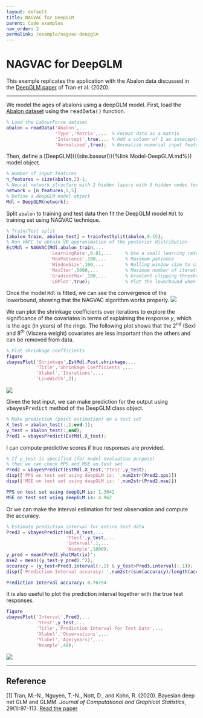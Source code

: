 ```yaml
---
layout: default
title: NAGVAC for DeepGLM
parent: Code examples
nav_order: 2
permalink: /example/nagvac-deepglm
---
```


# **NAGVAC for DeepGLM**  
This example replicates the application with the Abalon data discussed in the [DeepGLM paper](https://www.tandfonline.com/doi/abs/10.1080/10618600.2019.1637747) of Tran et al. (2020). 

---

We model the ages of abalons using a deepGLM model. First, load the [Abalon dataset](/VBLabDocs/datasets/#abalon) using the <samp>readData()</samp> function. 

```m
% Load the LabourForce dataset
abalon = readData('Abalon',...
                  'Type','Matrix',...  % Format data as a matrix
                  'Intercept',true,... % Add a column of 1 as intecepts
                  'Normalized',true);  % Normalize numerial input features 
```
Then, define a [DeepGLM]({{site.baseurl}}{%link Model-DeepGLM.md%}) model object. 
```m
% Number of input features
n_features = size(abalon,2)-1;
% Neural network structure with 2 hidden layers with 5 hidden nodes for each
network = [n_features,5,5]
% Define a deepGLM model object
Mdl = DeepGLM(network);
```
Split `abalon` to training and test data then fit the DeepGLM model `Mdl` to training set using NAGVAC technique. 
```m
% Train/Test split
[abalon_train, abalon_test] = trainTestSplit(abalon,0.15);
% Run VAFC to obtain VB approximation of the posterior distribution
EstMdl = NAGVAC(Mdl,abalon_train,...
                'LearningRate',0.01,...     % Use a small learning rate
                'MaxPatience',100,...       % Maximum patience
                'WindowSize',100,...        % Rolling window size to smooth the lowerbound
                'MaxIter',5000,...          % Maximum number of iterations    
                'GradientMax',100,...       % Gradient clipping threshold
                'LBPlot',true);             % Plot the lowerbound when finish
```
Once the model `Mdl` is fitted, we can see the convergence of the lowerbound, showing that the NAGVAC algorithm works properly. 
<img src="/VBLabDocs/assets/images/Example-NAGVAC-DeepGLM.jpg" class="center"/>

We can plot the shrinkage coefficients over iterations to explore the significance of the covariates in terms of explaining the
response $y$, which is the age (in years) of the rings. The following plot shows that the $2^{nd}$ (Sex) and $8^{th}$ (Viscera weight) covariates are less important than the others and can be removed from data.  
```m             
% Plot shrinkage coefficients
figure
vbayesPlot('Shrinkage',EstMdl.Post.shrinkage,...
           'Title','Shrinkage Coefficients',...
           'Xlabel','Iterations',...
           'LineWidth',2);
```
<img src="/VBLabDocs/assets/images/Example-NAGVAC-DeepGLM-Shrinkage.jpg" class="center"/>

Given the test input, we can make prediction for the output using <samp>vbayesPredict</samp> method of the DeepGLM class object. 
```m
% Make prediction (point estimation) on a test set
X_test = abalon_test(:,1:end-1);
y_test = abalon_test(:,end);
Pred1 = vbayesPredict(EstMdl,X_test);
```
I can compute predictive scores if true responses are provided.
```m
% If y_test is specified (for model evaluation purpose)
% then we can check PPS and MSE on test set
Pred2 = vbayesPredict(EstMdl,X_test,'Ytest',y_test);
disp(['PPS on test set using deepGLM is: ',num2str(Pred2.pps)])
disp(['MSE on test set using deepGLM is: ',num2str(Pred2.mse)])
```
```yml
PPS on test set using deepGLM is: 1.3042
MSE on test set using deepGLM is: 4.962
```
Or we can make the interval estimation for test observation and compute the accuracy.
```m
% Estimate prediction interval for entire test data
Pred3 = vbayesPredict(mdl,X_test,...
                      'Ytest',y_test,...
                      'Interval',1,...
                      'Nsample',1000);                       
y_pred = mean(Pred3.yhatMatrix)';
mse2 = mean((y_test-y_pred).^2);
accuracy = (y_test<Pred3.interval(:,2) & y_test>Pred3.interval(:,1));
disp(['Prediction Interval accuracy: ',num2str(sum(accuracy)/length(accuracy))]);
```
```yml
Prediction Interval accuracy: 0.76794
```
It is also useful to plot the prediction interval together with the true test responses. 
```m
figure
vbayesPlot('Interval',Pred3,...
           'Ytest',y_test,...
           'Title','Prediction Interval for Test Data',...
           'Xlabel','Observations',...
           'Ylabel','Age(years)',...
           'Nsample',40);           
```

<img src="/VBLabDocs/assets/images/Example-DeepGLM-Abalon.jpg" class="center"/>

--- 

## Reference
[1] Tran, M.-N., Nguyen, T.-N., Nott, D., and Kohn, R. (2020). Bayesian deep net GLM and GLMM. *Journal of Computational and Graphical Statistics*, 29(1):97-113. [Read the paper](https://www.tandfonline.com/doi/abs/10.1080/10618600.2019.1637747)